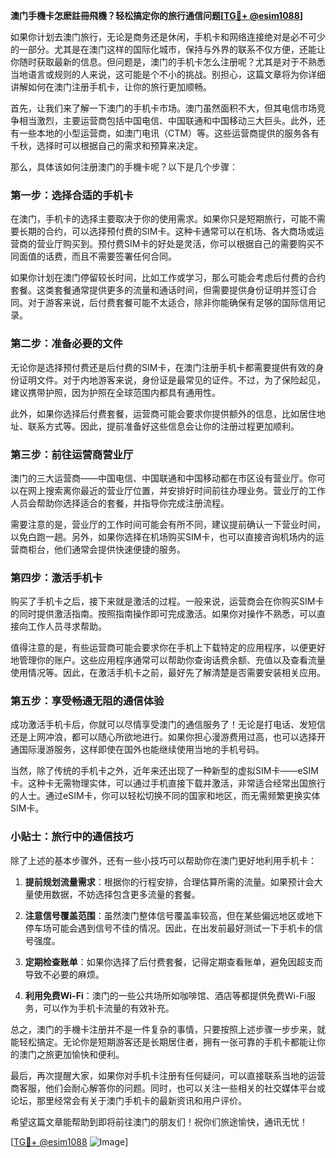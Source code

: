 **澳门手機卡怎麽註冊飛機？轻松搞定你的旅行通信问题[[TG💪+ @esim1088](https://t.me/s/esim1088)]**

如果你计划去澳门旅行，无论是商务还是休闲，手机卡和网络连接绝对是必不可少的一部分。尤其是在澳门这样的国际化城市，保持与外界的联系不仅方便，还能让你随时获取最新的信息。但问题是，澳门的手机卡怎么注册呢？尤其是对于不熟悉当地语言或规则的人来说，这可能是个不小的挑战。别担心，这篇文章将为你详细讲解如何在澳门注册手机卡，让你的旅行更加顺畅。

首先，让我们来了解一下澳门的手机卡市场。澳门虽然面积不大，但其电信市场竞争相当激烈，主要运营商包括中国电信、中国联通和中国移动三大巨头。此外，还有一些本地的小型运营商，如澳门电讯（CTM）等。这些运营商提供的服务各有千秋，选择时可以根据自己的需求和预算来决定。

那么，具体该如何注册澳门的手機卡呢？以下是几个步骤：

### 第一步：选择合适的手机卡

在澳门，手机卡的选择主要取决于你的使用需求。如果你只是短期旅行，可能不需要长期的合约，可以选择预付费的SIM卡。这种卡通常可以在机场、各大商场或运营商的营业厅购买到。预付费SIM卡的好处是灵活，你可以根据自己的需要购买不同面值的话费，而且不需要签署任何合同。

如果你计划在澳门停留较长时间，比如工作或学习，那么可能会考虑后付费的合约套餐。这类套餐通常提供更多的流量和通话时间，但需要提供身份证明并签订合同。对于游客来说，后付费套餐可能不太适合，除非你能确保有足够的国际信用记录。

### 第二步：准备必要的文件

无论你是选择预付费还是后付费的SIM卡，在澳门注册手机卡都需要提供有效的身份证明文件。对于内地游客来说，身份证是最常见的证件。不过，为了保险起见，建议携带护照，因为护照在全球范围内都具有通用性。

此外，如果你选择后付费套餐，运营商可能会要求你提供额外的信息，比如居住地址、联系方式等。因此，提前准备好这些信息会让你的注册过程更加顺利。

### 第三步：前往运营商营业厅

澳门的三大运营商——中国电信、中国联通和中国移动都在市区设有营业厅。你可以在网上搜索离你最近的营业厅位置，并安排好时间前往办理业务。营业厅的工作人员会帮助你选择适合的套餐，并指导你完成注册流程。

需要注意的是，营业厅的工作时间可能会有所不同，建议提前确认一下营业时间，以免白跑一趟。另外，如果你选择在机场购买SIM卡，也可以直接咨询机场内的运营商柜台，他们通常会提供快速便捷的服务。

### 第四步：激活手机卡

购买了手机卡之后，接下来就是激活的过程。一般来说，运营商会在你购买SIM卡的同时提供激活指南。按照指南操作即可完成激活。如果你对操作不熟悉，可以直接向工作人员寻求帮助。

值得注意的是，有些运营商可能会要求你在手机上下载特定的应用程序，以便更好地管理你的账户。这些应用程序通常可以帮助你查询话费余额、充值以及查看流量使用情况等。因此，在激活手机卡之前，最好先了解清楚是否需要安装相关应用。

### 第五步：享受畅通无阻的通信体验

成功激活手机卡后，你就可以尽情享受澳门的通信服务了！无论是打电话、发短信还是上网冲浪，都可以随心所欲地进行。如果你担心漫游费用过高，也可以选择开通国际漫游服务，这样即使在国外也能继续使用当地的手机号码。

当然，除了传统的手机卡之外，近年来还出现了一种新型的虚拟SIM卡——eSIM卡。这种卡无需物理实体，可以通过手机直接下载并激活，非常适合经常出国旅行的人士。通过eSIM卡，你可以轻松切换不同的国家和地区，而无需频繁更换实体SIM卡。

### 小贴士：旅行中的通信技巧

除了上述的基本步骤外，还有一些小技巧可以帮助你在澳门更好地利用手机卡：

1. **提前规划流量需求**：根据你的行程安排，合理估算所需的流量。如果预计会大量使用数据，不妨选择包含更多流量的套餐。
   
2. **注意信号覆盖范围**：虽然澳门整体信号覆盖率较高，但在某些偏远地区或地下停车场可能会遇到信号不佳的情况。因此，在出发前最好测试一下手机卡的信号强度。

3. **定期检查账单**：如果你选择了后付费套餐，记得定期查看账单，避免因超支而导致不必要的麻烦。

4. **利用免费Wi-Fi**：澳门的一些公共场所如咖啡馆、酒店等都提供免费Wi-Fi服务，可以作为手机卡流量的有效补充。

总之，澳门的手機卡注册并不是一件复杂的事情，只要按照上述步骤一步步来，就能轻松搞定。无论你是短期游客还是长期居住者，拥有一张可靠的手机卡都能让你的澳门之旅更加愉快和便利。

最后，再次提醒大家，如果你对手机卡注册有任何疑问，可以直接联系当地的运营商客服，他们会耐心解答你的问题。同时，也可以关注一些相关的社交媒体平台或论坛，那里经常会有关于澳门手机卡的最新资讯和用户评价。

希望这篇文章能帮助到即将前往澳门的朋友们！祝你们旅途愉快，通讯无忧！

[[TG💪+ @esim1088](https://t.me/s/esim1088) ![Image](https://i.postimg.cc/4NQfJmqS/Snipaste-2025-05-13-00-14-12.png)]